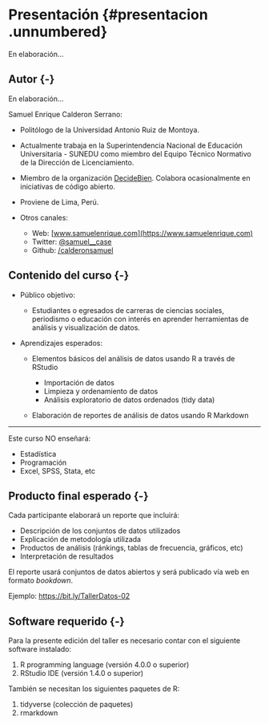 
# Presentación {#presentacion .unnumbered}

En elaboración...

## Autor {-}

En elaboración...

Samuel Enrique Calderon Serrano:

-   Politólogo de la Universidad Antonio Ruiz de Montoya.

-   Actualmente trabaja en la Superintendencia Nacional de Educación Universitaria - SUNEDU como miembro del Equipo Técnico Normativo de la Dirección de Licenciamiento.

-   Miembro de la organización [DecideBien](https://github.com/DecideBienpe). Colabora ocasionalmente en iniciativas de código abierto.

-   Proviene de Lima, Perú.

-   Otros canales:

    -   Web: [www.samuelenrique.com](https://www.samuelenrique.com)
    -   Twitter: [\@samuel\_\_case](https://twitter.com/samuel__case)
    -   Github: [/calderonsamuel](https://github.com/calderonsamuel)
    
## Contenido del curso {-}

-   Público objetivo:

    -   Estudiantes o egresados de carreras de ciencias sociales, periodismo o educación con interés en aprender herramientas de análisis y visualización de datos.

-   Aprendizajes esperados:

    -   Elementos básicos del análisis de datos usando R a través de RStudio

        -   Importación de datos
        -   Limpieza y ordenamiento de datos
        -   Análisis exploratorio de datos ordenados (tidy data)

    -   Elaboración de reportes de análisis de datos usando R Markdown

------------------------------------------------------------------------

Este curso NO enseñará:

-   Estadística
-   Programación
-   Excel, SPSS, Stata, etc

## Producto final esperado {-}

Cada participante elaborará un reporte que incluirá:

-   Descripción de los conjuntos de datos utilizados
-   Explicación de metodología utilizada
-   Productos de análisis (ránkings, tablas de frecuencia, gráficos, etc)
-   Interpretación de resultados

El reporte usará conjuntos de datos abiertos y será publicado vía web en formato *bookdown*.

Ejemplo: <https://bit.ly/TallerDatos-02>

## Software requerido {-}

Para la presente edición del taller es necesario contar con el siguiente software instalado:

1.  R programming language (versión 4.0.0 o superior)
2.  RStudio IDE (versión 1.4.0 o superior)

También se necesitan los siguientes paquetes de R:

1.  tidyverse (colección de paquetes)
2.  rmarkdown
